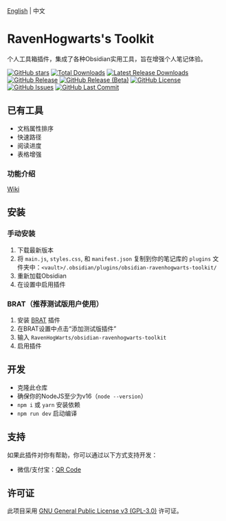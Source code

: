 [English](README.md) | 中文
# RavenHogwarts's Toolkit
个人工具箱插件，集成了各种Obsidian实用工具，旨在增强个人笔记体验。

[![GitHub stars](https://img.shields.io/github/stars/RavenHogWarts/obsidian-ravenhogwarts-toolkit?style=flat&label=星标)](https://github.com/RavenHogWarts/obsidian-ravenhogwarts-toolkit/stargazers)
[![Total Downloads](https://img.shields.io/github/downloads/RavenHogWarts/obsidian-ravenhogwarts-toolkit/total?style=flat&label=总下载量)](https://github.com/RavenHogWarts/obsidian-ravenhogwarts-toolkit/releases)
[![Latest Release Downloads](https://img.shields.io/github/downloads/RavenHogWarts/obsidian-ravenhogwarts-toolkit/latest/total?style=flat&label=最新版本下载量)](https://github.com/RavenHogWarts/obsidian-ravenhogwarts-toolkit/releases/latest)
[![GitHub Release](https://img.shields.io/github/v/release/RavenHogWarts/obsidian-ravenhogwarts-toolkit?style=flat&label=正式版)](https://github.com/RavenHogWarts/obsidian-ravenhogwarts-toolkit/releases/latest)
[![GitHub Release (Beta)](https://img.shields.io/github/v/release/RavenHogWarts/obsidian-ravenhogwarts-toolkit?include_prereleases&style=flat&label=测试版)](https://github.com/RavenHogWarts/obsidian-ravenhogwarts-toolkit/releases)
[![GitHub License](https://img.shields.io/github/license/RavenHogWarts/obsidian-ravenhogwarts-toolkit?style=flat&label=许可证)](https://github.com/RavenHogWarts/obsidian-ravenhogwarts-toolkit/blob/master/LICENSE)
[![GitHub Issues](https://img.shields.io/github/issues/RavenHogWarts/obsidian-ravenhogwarts-toolkit?style=flat&label=问题)](https://github.com/RavenHogWarts/obsidian-ravenhogwarts-toolkit/issues)
[![GitHub Last Commit](https://img.shields.io/github/last-commit/RavenHogWarts/obsidian-ravenhogwarts-toolkit?style=flat&label=最后提交)](https://github.com/RavenHogWarts/obsidian-ravenhogwarts-toolkit/commits/master)

## 已有工具
- 文档属性排序
- 快速路径
- 阅读进度
- 表格增强

### 功能介绍
[Wiki](https://github.com/RavenHogWarts/docs/zh/obsidian-ravenhogwarts-toolkit/)

## 安装
### 手动安装

1. 下载最新版本
2. 将 `main.js`, `styles.css`, 和 `manifest.json` 复制到你的笔记库的 `plugins` 文件夹中：`<vault>/.obsidian/plugins/obsidian-ravenhogwarts-toolkit/`
3. 重新加载Obsidian
4. 在设置中启用插件

### BRAT（推荐测试版用户使用）
1. 安装 [BRAT](https://github.com/TfTHacker/obsidian42-brat) 插件
2. 在BRAT设置中点击“添加测试版插件”
3. 输入 `RavenHogWarts/obsidian-ravenhogwarts-toolkit`
4. 启用插件

## 开发

- 克隆此仓库
- 确保你的NodeJS至少为v16（`node --version`）
- `npm i` 或 `yarn` 安装依赖
- `npm run dev` 启动编译

## 支持

如果此插件对你有帮助，你可以通过以下方式支持开发：
- 微信/支付宝：[QR Code](https://s2.loli.net/2024/05/06/lWBj3ObszUXSV2f.png)

## 许可证

此项目采用 [GNU General Public License v3 (GPL-3.0)](https://github.com/RavenHogWarts/obsidian-ravenhogwarts-toolkit/blob/master/LICENSE) 许可证。
